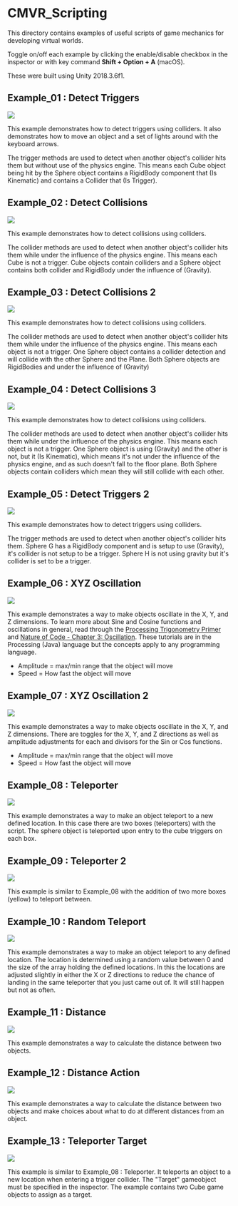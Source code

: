 # CMVR_Scripting

This directory contains examples of useful scripts of game mechanics for developing virtual worlds.

Toggle on/off each example by clicking the enable/disable checkbox in the inspector or with key command **Shift + Option + A** (macOS).

These were built using Unity 2018.3.6f1.

## Example_01 : Detect Triggers

![](../gifs/CMVR_Scripting_ex_01.gif)

This example demonstrates how to detect triggers using colliders. It also demonstrates how to move an object and a set of lights around with the keyboard arrows.

The trigger methods are used to detect when another object's collider hits them but without use of the physics engine. This means each Cube object being hit by the Sphere object contains a RigidBody component that (Is Kinematic) and contains a Collider that (Is Trigger).

## Example_02 : Detect Collisions

![](../gifs/CMVR_Scripting_ex_02.gif)

This example demonstrates how to detect collisions using colliders.

The collider methods are used to detect when another object's collider hits them while under the influence of the physics engine. This means each Cube is not a trigger. Cube objects contain colliders and a Sphere object contains both collider and RigidBody under the influence of (Gravity).

## Example_03 : Detect Collisions 2

![](../gifs/CMVR_Scripting_ex_03.gif)

This example demonstrates how to detect collisions using colliders.

The collider methods are used to detect when another object's collider hits them while under the influence of the physics engine. This means each object is not a trigger. One Sphere object contains a collider detection and will collide with the other Sphere and the Plane. Both Sphere objects are RigidBodies and under the influence of (Gravity)

## Example_04 : Detect Collisions 3

![](../gifs/CMVR_Scripting_ex_04.gif)

This example demonstrates how to detect collisions using colliders.

The collider methods are used to detect when another object's collider hits them while under the influence of the physics engine. This means each object is not a trigger. One Sphere object is using (Gravity) and the other is not, but it (Is Kinematic), which means it's not under the influence of the physics engine, and as such doesn't fall to the floor plane. Both Sphere objects contain colliders which mean they will still collide with each other.

## Example_05 : Detect Triggers 2

![](../gifs/CMVR_Scripting_ex_05.gif)

This example demonstrates how to detect triggers using colliders.

The trigger methods are used to detect when another object's collider hits them. Sphere G has a RigidBody component and is setup to use (Gravity), it's collider is not setup to be a trigger. Sphere H is not using gravity but it's collider is set to be a trigger.

## Example_06 : XYZ Oscillation

![](../gifs/CMVR_Scripting_ex_06.gif)

This example demonstrates a way to make objects oscillate in the X, Y, and Z dimensions. To learn more about Sine and Cosine functions and oscillations in general, read through the [Processing Trigonometry Primer](https://processing.org/tutorials/trig/) and [Nature of Code - Chapter 3: Oscillation](http://natureofcode.com/book/chapter-3-oscillation/). These tutorials are in the Processing (Java) language but the concepts apply to any programming language.

* Amplitude = max/min range that the object will move
* Speed = How fast the object will move

## Example_07 : XYZ Oscillation 2

![](../gifs/CMVR_Scripting_ex_07.gif)

This example demonstrates a way to make objects oscillate in the X, Y, and Z dimensions. There are toggles for the X, Y, and Z directions as well as amplitude adjustments for each and divisors for the Sin or Cos functions.

* Amplitude = max/min range that the object will move
* Speed = How fast the object will move

## Example_08 : Teleporter

![](../gifs/CMVR_Scripting_ex_08.gif)

This example demonstrates a way to make an object teleport to a new defined location. In this case there are two boxes (teleporters) with the script. The sphere object is teleported upon entry to the cube triggers on each box.

## Example_09 : Teleporter 2

![](../gifs/CMVR_Scripting_ex_09.gif)

This example is similar to Example_08 with the addition of two more boxes (yellow) to teleport between.

## Example_10 : Random Teleport

![](../gifs/CMVR_Scripting_ex_10.gif)

This example demonstrates a way to make an object teleport to any defined location. The location is determined using a random value between 0 and the size of the array holding the defined locations. In this the locations are adjusted slightly in either the X or Z directions to reduce the chance of landing in the same teleporter that you just came out of. It will still happen but not as often.

## Example_11 : Distance

![](../gifs/CMVR_Scripting_ex_11.gif)

This example demonstrates a way to calculate the distance between two objects.

## Example_12 : Distance Action

![](../gifs/CMVR_Scripting_ex_12.gif)

This example demonstrates a way to calculate the distance between two objects and make choices about what to do at different distances from an object.

## Example_13 : Teleporter Target

![](../gifs/CMVR_Scripting_ex_13.gif)

This example is similar to Example_08 : Teleporter. It teleports an object to a new location when entering a trigger collider. The "Target" gameobject must be specified in the inspector. The example contains two Cube game objects to assign as a target.








